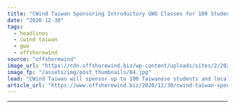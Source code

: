 ```yaml
---
title: "CWind Taiwan Sponsoring Introductory GWO Classes for 100 Students and Fishermen"
date: "2020-12-30"
tags: 
  - headlines
  - cwind taiwan
  - gwo
  - offshorewind
source: "offshorewind"
image_url: "https://cdn.offshorewind.biz/wp-content/uploads/sites/2/2020/12/30152003/CWind-Taiwan__.jpg"
image_fp: "/assets/img/post_thumbnails/84.jpg"
lead: "CWind Taiwan will sponsor up to 100 Taiwanese students and local fishermen who want"
article_url: "https://www.offshorewind.biz/2020/12/30/cwind-taiwan-sponsoring-introductory-gwo-classes-for-100-students-and-fishermen/"
---
```


---
